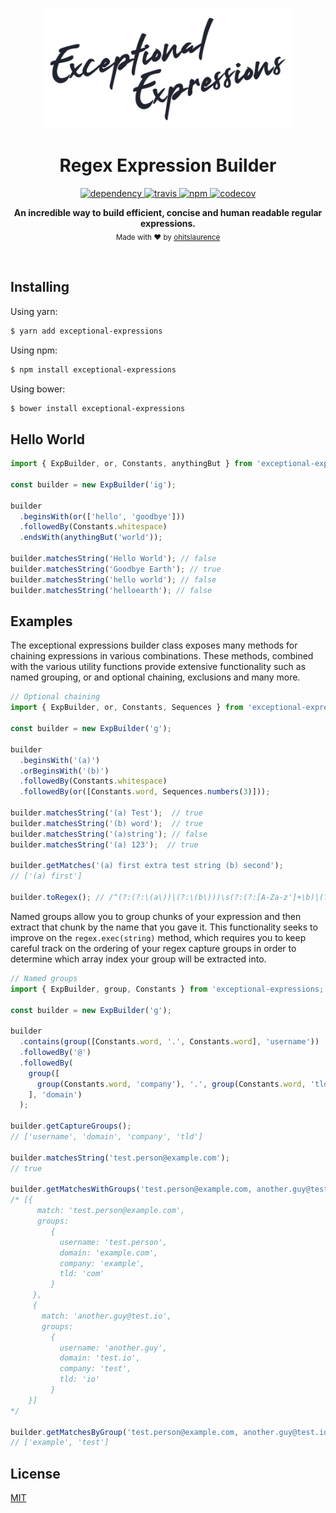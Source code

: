 <p align="center">
  <img src="./exceptional-expressions-logo.png" alt="exceptional expressions" width="400" />
</p>

<h1 align="center">Regex Expression Builder</h2>

<p align="center">
  <a href="https://david-dm.org/ohitslaurence/exceptional-expressions">
    <img src="https://david-dm.org/ohitslaurence/exceptional-expressions/status.svg?style=flat" alt="dependency" />
  </a>
  <a href="https://travis-ci.org/ohitslaurence/exceptional-expressions">
    <img src="https://travis-ci.org/ohitslaurence/exceptional-expressions.svg?branch=master" alt="travis" />
    </a>
   <a href="https://www.npmjs.com/package/exceptional-expressions">
    <img src="https://img.shields.io/npm/v/exceptional-expressions?color=blue" alt="npm" />
    </a>
    <a href="https://codecov.io/gh/ohitslaurence/exceptional-expressions">
    <img src="https://codecov.io/gh/ohitslaurence/exceptional-expressions/branch/master/graph/badge.svg" alt="codecov" />
    </a>
</p>

<p align="center">
  <b>An incredible way to build efficient, concise and human readable regular expressions.</b></br>
  <sub>Made with ❤️ by <a href="https://github.com/ohitslaurence">ohitslaurence</a></sub>
</p>

<br />

## Installing

Using yarn:

```bash
$ yarn add exceptional-expressions
```

Using npm:

```bash
$ npm install exceptional-expressions
```

Using bower:

```bash
$ bower install exceptional-expressions
```

## Hello World

```javascript
import { ExpBuilder, or, Constants, anythingBut } from 'exceptional-expressions;

const builder = new ExpBuilder('ig');

builder
  .beginsWith(or(['hello', 'goodbye']))
  .followedBy(Constants.whitespace)
  .endsWith(anythingBut('world'));

builder.matchesString('Hello World'); // false
builder.matchesString('Goodbye Earth'); // true
builder.matchesString('hello world'); // false
builder.matchesString('helloearth'); // false

```

## Examples

The exceptional expressions builder class exposes many methods for chaining expressions in various combinations. These methods, combined with the various utility functions provide extensive functionality such as named grouping, or and optional chaining, exclusions and many more.

```javascript
// Optional chaining
import { ExpBuilder, or, Constants, Sequences } from 'exceptional-expressions;

const builder = new ExpBuilder('g');

builder
  .beginsWith('(a)')
  .orBeginsWith('(b)')
  .followedBy(Constants.whitespace)
  .followedBy(or([Constants.word, Sequences.numbers(3)]));

builder.matchesString('(a) Test');  // true
builder.matchesString('(b) word');  // true
builder.matchesString('(a)string'); // false
builder.matchesString('(a) 123');  // true

builder.getMatches('(a) first extra test string (b) second');
// ['(a) first']

builder.toRegex(); // /^(?:(?:\(a\))|(?:\(b\)))\s(?:(?:[A-Za-z']+\b)|(?:[\d]{3}))/g

```

Named groups allow you to group chunks of your expression and then extract that chunk by the name that you gave it. This functionality seeks to improve on the `regex.exec(string)` method, which requires you to keep careful track on the ordering of your regex capture groups in order to determine which array index your group will be extracted into.

```javascript
// Named groups
import { ExpBuilder, group, Constants } from 'exceptional-expressions;

const builder = new ExpBuilder('g');

builder
  .contains(group([Constants.word, '.', Constants.word], 'username'))
  .followedBy('@')
  .followedBy(
    group([
      group(Constants.word, 'company'), '.', group(Constants.word, 'tld')
    ], 'domain')
  );

builder.getCaptureGroups();
// ['username', 'domain', 'company', 'tld']

builder.matchesString('test.person@example.com');
// true

builder.getMatchesWithGroups('test.person@example.com, another.guy@test.io')
/* [{
      match: 'test.person@example.com',
      groups:
         {
           username: 'test.person',
           domain: 'example.com',
           company: 'example',
           tld: 'com'
         }
     },
     {
       match: 'another.guy@test.io',
       groups:
         {
           username: 'another.guy',
           domain: 'test.io',
           company: 'test',
           tld: 'io'
         }
    }]
*/

builder.getMatchesByGroup('test.person@example.com, another.guy@test.io', 'company')
// ['example', 'test']

```

## License

[MIT](LICENSE)

